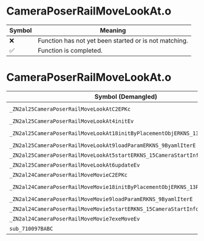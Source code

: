 # CameraPoserRailMoveLookAt.o
| Symbol | Meaning 
| ------------- | ------------- 
| :x: | Function has not yet been started or is not matching. 
| :white_check_mark: | Function is completed. 


# CameraPoserRailMoveLookAt.o
| Symbol (Demangled) | Symbol (Mangled) | Decompiled? |
| ------------- |  ------------- | ------------- |
| `_ZN2al25CameraPoserRailMoveLookAtC2EPKc` | `al::CameraPoserRailMoveLookAt::CameraPoserRailMoveLookAt(char const*)` | :white_check_mark: |
| `_ZN2al25CameraPoserRailMoveLookAt4initEv` | `al::CameraPoserRailMoveLookAt::init(void)` | :white_check_mark: |
| `_ZN2al25CameraPoserRailMoveLookAt18initByPlacementObjERKNS_13PlacementInfoE` | `al::CameraPoserRailMoveLookAt::initByPlacementObj(al::PlacementInfo const&)` | :white_check_mark: |
| `_ZN2al25CameraPoserRailMoveLookAt9loadParamERKNS_9ByamlIterE` | `al::CameraPoserRailMoveLookAt::loadParam(al::ByamlIter const&)` | :white_check_mark: |
| `_ZN2al25CameraPoserRailMoveLookAt5startERKNS_15CameraStartInfoE` | `al::CameraPoserRailMoveLookAt::start(al::CameraStartInfo const&)` | :white_check_mark: |
| `_ZN2al25CameraPoserRailMoveLookAt6updateEv` | `al::CameraPoserRailMoveLookAt::update(void)` | :white_check_mark: |
| `_ZN2al24CameraPoserRailMoveMovieC2EPKc` | `al::CameraPoserRailMoveMovie::CameraPoserRailMoveMovie(char const*)` | :white_check_mark: |
| `_ZN2al24CameraPoserRailMoveMovie18initByPlacementObjERKNS_13PlacementInfoE` | `al::CameraPoserRailMoveMovie::initByPlacementObj(al::PlacementInfo const&)` | :white_check_mark: |
| `_ZN2al24CameraPoserRailMoveMovie9loadParamERKNS_9ByamlIterE` | `al::CameraPoserRailMoveMovie::loadParam(al::ByamlIter const&)` | :white_check_mark: |
| `_ZN2al24CameraPoserRailMoveMovie5startERKNS_15CameraStartInfoE` | `al::CameraPoserRailMoveMovie::start(al::CameraStartInfo const&)` | :white_check_mark: |
| `_ZN2al24CameraPoserRailMoveMovie7exeMoveEv` | `al::CameraPoserRailMoveMovie::exeMove(void)` | :white_check_mark: |
| `sub_710097BABC` | `` | :white_check_mark: |
